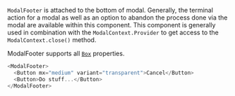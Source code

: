`ModalFooter` is attached to the bottom of modal. Generally, the terminal action for a modal as well as an option to abandon the process done via the modal are available within this component. This component is generally used in combination with the `ModalContext.Provider` to get access to the `ModalContext.close()` method.

ModalFooter supports all [`Box`](/#!/Box) properties.

```js
<ModalFooter>
  <Button mx="medium" variant="transparent">Cancel</Button>
  <Button>Do stuff...</Button>
</ModalFooter>
```